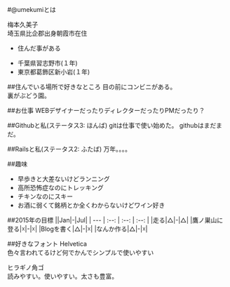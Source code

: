 #@umekumiとは

梅本久美子  
埼玉県比企郡出身朝霞市在住  
* 住んだ事がある
 - 千葉県習志野市(１年)
 - 東京都葛飾区新小岩(１年)  

##住んでいる場所で好きなところ
目の前にコンビニがある。  
裏がぶどう園。

##お仕事
WEBデザイナーだったりディレクターだったりPMだったり？

##Githubと私(ステータス3: ほんば)
gitは仕事で使い始めた。
githubはまだまだ。

##Railsと私(ステータス2: ふたば)
万年。。。。

##趣味
* 早歩きと大差ないけどランニング
* 高所恐怖症なのにトレッキング
* チキンなのにスキー
* お酒に弱くて銘柄とか全くわからないけどワイン好き

##2015年の目標
||Jan|-|Jul|
| --- | :--: | :--: | :--: |
|走る|△|-|△|
|鷹ノ巣山に登る|☓|-|☓|
|Blogを書く|△|-|☓|
|なんか作る|△|-|☓|

##好きなフォント
Helvetica  
色々言われてるけど何でかんでシンプルで使いやすい  

ヒラギノ角ゴ  
読みやすい。使いやすい。太さも豊富。  
